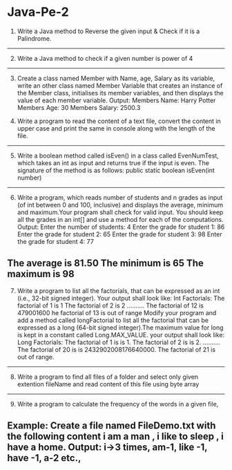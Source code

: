 # Java-Pe-2

1. Write a Java method to Reverse the given input & Check if it is a Palindrome.
------------------------------------------------------------------------------------------------------------------------
2. Write a Java method to check if a given number is power of 4
------------------------------------------------------------------------------------------------------------------------
3. Create a class named Member with Name, age, Salary as its variable, write an other
class named Member Variable that creates an instance of the Member class, initialises its
member variables, and then displays the value of each member variable.
Output:
Members Name: Harry Potter
Members Age: 30
Members Salary: 2500.3

4. Write a program to read the content of a text file, convert the content in upper case
and print the same in console along with the length of the file.
------------------------------------------------------------------------------------------------------------------------
5. Write a boolean method called isEven() in a class called EvenNumTest, which takes
an int as input and returns true if the input is even. The signature of the method is as
follows: public static boolean isEven(int number)
------------------------------------------------------------------------------------------------------------------------
6. Write a program, which reads number of students and n grades as input (of int
between 0 and 100, inclusive) and displays the average, minimum and maximum.Your
program shall check for valid input. You should keep all the grades in an int[] and use a
method for each of the computations.
Output:
Enter the number of students: 4
Enter the grade for student 1: 86
Enter the grade for student 2: 65
Enter the grade for student 3: 98
Enter the grade for student 4: 77

The average is 81.50
The minimum is 65
The maximum is 98
------------------------------------------------------------------------------------------------------------------------
7. Write a program to list all the factorials, that can be expressed as an int (i.e., 32-bit
signed integer). Your output shall look like:
Int Factorials:
The factorial of 1 is 1
The factorial of 2 is 2
..........
The factorial of 12 is 479001600
he factorial of 13 is out of range
Modify your program and add a method called longFactorial to list all the factorial that can
be expressed as a long (64-bit signed integer).The maximum value for long is kept in a
constant called Long.MAX_VALUE.
your output shall look like:
Long Factorials:
The factorial of 1 is is 1.
The factorial of 2 is is 2.
..........
The factorial of 20 is is 2432902008176640000.
The factorial of 21 is out of range.
------------------------------------------------------------------------------------------------------------------------
8. Write a program to find all files of a folder and select only given extention fileName and
read content of this file using byte array
------------------------------------------------------------------------------------------------------------------------
9. Write a program to calculate the frequency of the words in a given file,

Example: Create a file named FileDemo.txt with the following content
i am a man ,
i like to sleep ,
i have a home.
Output: i->3 times,
am-1,
like -1,
have -1,
a-2 etc.,
------------------------------------------------------------------------------------------------------------------------
